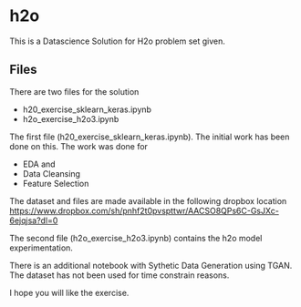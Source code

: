 # h2o
This is a Datascience Solution for H2o problem set given.

## Files
 There are two files for the solution
 - h20_exercise_sklearn_keras.ipynb
 - h2o_exercise_h2o3.ipynb
 
 The first file (h20_exercise_sklearn_keras.ipynb). The initial work has been done on this. 
 The work was done for 
  - EDA and 
  - Data Cleansing
  - Feature Selection
  
  The dataset and files are made available in the following dropbox location
  https://www.dropbox.com/sh/pnhf2t0pvspttwr/AACSO8QPs6C-GsJXc-6ejqjsa?dl=0
  
  The second file (h2o_exercise_h2o3.ipynb) contains the h2o model experimentation.
  
  There is an additional notebook with Sythetic Data Generation using TGAN. The dataset has not been used for time constrain reasons.
  
  I hope you will like the exercise.
